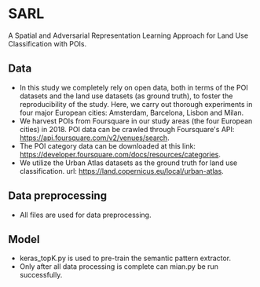 # SARL
A Spatial and Adversarial Representation Learning Approach for Land Use Classification with POIs.

## Data

* In this study we completely rely on open data, both in terms of the POI datasets and the land use datasets (as ground truth), to foster the reproducibility of the study. Here, we carry out thorough experiments in four major European cities: Amsterdam, Barcelona, Lisbon and Milan.
* We harvest POIs from Foursquare in our study areas (the four European cities) in 2018.  POI data can be crawled through Foursquare's API: https://api.foursquare.com/v2/venues/search.
* The POI category data can be downloaded at this link: https://developer.foursquare.com/docs/resources/categories.
* We utilize the Urban Atlas datasets as the ground truth for land use classification. url: https://land.copernicus.eu/local/urban-atlas.

## Data preprocessing

* All files are used for data preprocessing.

## Model 

* keras_topK.py is used to pre-train the semantic pattern extractor. 
* Only after all data processing is complete can mian.py be run successfully. 

